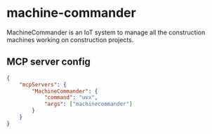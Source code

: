 # machine-commander
MachineCommander is an IoT system to manage all the construction machines working on construction projects.

## MCP server config
```json
{
    "mcpServers": {
        "MachineCommander": {
            "command": "uvx",
            "args": ["machinecommander"]
        }
    }
}
```
